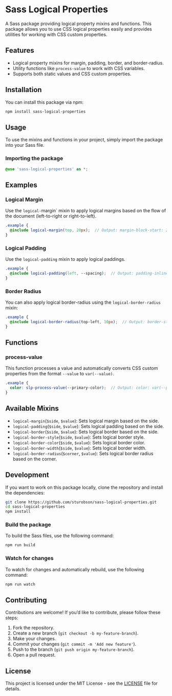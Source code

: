 # Sass Logical Properties

A Sass package providing logical property mixins and functions. This package allows you to use CSS logical properties easily and provides utilities for working with CSS custom properties.

## Features

- Logical property mixins for margin, padding, border, and border-radius.
- Utility functions like `process-value` to work with CSS variables.
- Supports both static values and CSS custom properties.

## Installation

You can install this package via npm:

```bash
npm install sass-logical-properties
```

## Usage

To use the mixins and functions in your project, simply import the package into your Sass file.

### Importing the package

```scss
@use 'sass-logical-properties' as *;
```

## Examples

### Logical Margin

Use the `logical-`margin` mixin to apply logical margins based on the flow of the document (left-to-right or right-to-left).

```scss
.example {
  @include logical-margin(top, 20px);  // Output: margin-block-start: 20px;
}
```

### Logical Padding

Use the `logical-padding` mixin to apply logical paddings.

```scss
.example {
  @include logical-padding(left, --spacing);  // Output: padding-inline-start: var(--spacing);
}
```

### Border Radius

You can also apply logical border-radius using the `logical-border-radius` mixin:

```scss
.example {
  @include logical-border-radius(top-left, 10px);  // Output: border-start-start-radius: 10px;
}
```

## Functions

### process-value

This function processes a value and automatically converts CSS custom properties from the format `--value` to `var(--value)`.

```scss
.example {
  color: slp-process-value(--primary-color);  // Output: color: var(--primary-color);
}
```

## Available Mixins

- `logical-margin`(`$side`, `$value`): Sets logical margin based on the side.
- `logical-padding`(`$side`, `$value`): Sets logical padding based on the side.
- `logical-border`(`$side`, `$value`): Sets logical border based on the side.
- `logical-border-style`(`$side`, `$value`): Sets logical border style.
- `logical-border-color`(`$side`, `$value`): Sets logical border color.
- `logical-border-width`(`$side`, `$value`): Sets logical border width.
- `logical-border-radius`(`$corner`, `$value`): Sets logical border radius based on the corner.

## Development

If you want to work on this package locally, clone the repository and install the dependencies:

```bash
git clone https://github.com/sturobson/sass-logical-properties.git
cd sass-logical-properties
npm install
```

### Build the package

To build the Sass files, use the following command:

```bash
npm run build
```

### Watch for changes

To watch for changes and automatically rebuild, use the following command:

```bash
npm run watch
```

## Contributing

Contributions are welcome! If you’d like to contribute, please follow these steps:

 1. Fork the repository.
 2. Create a new branch (`git checkout -b my-feature-branch`).
 3. Make your changes.
 4. Commit your changes (`git commit -m 'Add new feature'`).
 5. Push to the branch (`git push origin my-feature-branch`).
 6. Open a pull request.

## License

This project is licensed under the MIT License - see the [LICENSE](/LICENEE) file for details.
